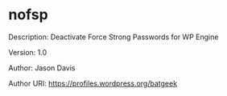 # nofsp

Description: Deactivate Force Strong Passwords for WP Engine

Version: 1.0

Author: Jason Davis

Author URI: https://profiles.wordpress.org/batgeek